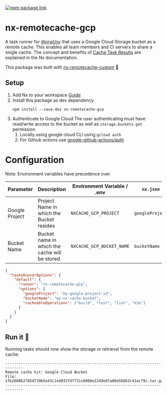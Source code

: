 [![npm package link](https://img.shields.io/npm/v/nx-remotecache-azure)](https://www.npmjs.com/package/nx-remotecache-azure)

# nx-remotecache-gcp

A task runner for [@nrwl/nx](https://nx.dev) that uses a Google Cloud Storage bucket as a remote cache.
This enables all team members and CI servers to share a single cache. 
The concept and benefits of [Cache Task Results](https://nx.dev/core-features/cache-task-results) are explained in the Nx documentation.

This package was built with [nx-remotecache-custom](https://www.npmjs.com/package/nx-remotecache-custom) 🙌

## Setup

1. Add Nx to your workspace [Guide](https://nx.dev/getting-started/installation)
2. Install this package as dev dependency.
    ```shell
    npm install --save-dev nx-remotecache-gcp
    ```
3. Authenticate to Google Cloud
The user authenticating must have read/write access to the bucket as well as `storage.buckets.get` permission
   1. Locally using google cloud CLI using `gcloud auth`
   2. For Github actions use [google-github-actions/auth](https://github.com/google-github-actions/auth)

# Configuration

Note: Environment variables have precedence over

| Parameter      | Description                                   | Environment Variable / .env | `nx.json`       |
|----------------|-----------------------------------------------|-----------------------------|-----------------|
| Google Project | Project Name in which the Bucket resides      | `NXCACHE_GCP_PROJECT`       | `googleProject` |
| Bucket Name    | Bucket name in which the cache will be stored | `NXCACHE_GCP_BUCKET_NAME`   | `bucketName`    |

```json
{
  "tasksRunnerOptions": {
    "default": {
      "runner": "nx-remotecache-gcp",
      "options": {
        "googleProject": "my-google-project-id",
        "bucketName": "my-nx-cache-bucket",
        "cacheableOperations": ["build", "test", "lint", "e2e"]
      }
    }
  }
}
```

## Run it 🚀

Running tasks should now show the storage or retrieval from the remote cache:

```
------------------------------------------------------------------------------
Remote cache hit: Google Cloud Bucket
File: 1fb268062785d739b5a43c1e4032fd7731c6080e2249e87a00e568b3c41acf9c.tar.gz
------------------------------------------------------------------------------
```


